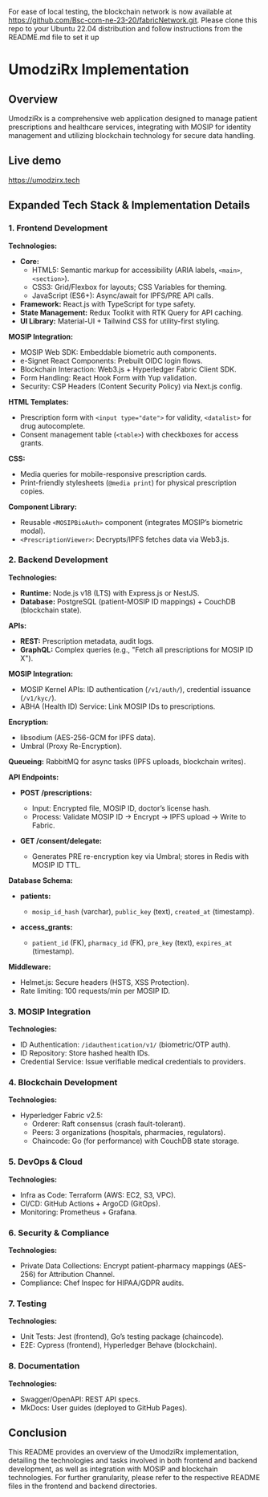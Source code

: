 For ease of local testing, the blockchain network is now available at https://github.com/Bsc-com-ne-23-20/fabricNetwork.git. Please clone this repo to your Ubuntu 22.04 distribution and follow instructions from the README.md file to set it up

# UmodziRx Implementation

## Overview
UmodziRx is a comprehensive web application designed to manage patient prescriptions and healthcare services, integrating with MOSIP for identity management and utilizing blockchain technology for secure data handling.

## Live demo
https://umodzirx.tech

## Expanded Tech Stack & Implementation Details

### 1. Frontend Development
**Technologies:**
- **Core:**
  - HTML5: Semantic markup for accessibility (ARIA labels, `<main>`, `<section>`).
  - CSS3: Grid/Flexbox for layouts; CSS Variables for theming.
  - JavaScript (ES6+): Async/await for IPFS/PRE API calls.
- **Framework:** React.js with TypeScript for type safety.
- **State Management:** Redux Toolkit with RTK Query for API caching.
- **UI Library:** Material-UI + Tailwind CSS for utility-first styling.

**MOSIP Integration:**
- MOSIP Web SDK: Embeddable biometric auth components.
- e-Signet React Components: Prebuilt OIDC login flows.
- Blockchain Interaction: Web3.js + Hyperledger Fabric Client SDK.
- Form Handling: React Hook Form with Yup validation.
- Security: CSP Headers (Content Security Policy) via Next.js config.

**HTML Templates:**
- Prescription form with `<input type="date">` for validity, `<datalist>` for drug autocomplete.
- Consent management table (`<table>`) with checkboxes for access grants.

**CSS:**
- Media queries for mobile-responsive prescription cards.
- Print-friendly stylesheets (`@media print`) for physical prescription copies.

**Component Library:**
- Reusable `<MOSIPBioAuth>` component (integrates MOSIP’s biometric modal).
- `<PrescriptionViewer>`: Decrypts/IPFS fetches data via Web3.js.

### 2. Backend Development
**Technologies:**
- **Runtime:** Node.js v18 (LTS) with Express.js or NestJS.
- **Database:** PostgreSQL (patient-MOSIP ID mappings) + CouchDB (blockchain state).

**APIs:**
- **REST:** Prescription metadata, audit logs.
- **GraphQL:** Complex queries (e.g., "Fetch all prescriptions for MOSIP ID X").

**MOSIP Integration:**
- MOSIP Kernel APIs: ID authentication (`/v1/auth/`), credential issuance (`/v1/kyc/`).
- ABHA (Health ID) Service: Link MOSIP IDs to prescriptions.

**Encryption:**
- libsodium (AES-256-GCM for IPFS data).
- Umbral (Proxy Re-Encryption).

**Queueing:** RabbitMQ for async tasks (IPFS uploads, blockchain writes).

**API Endpoints:**
- **POST /prescriptions:**
  - Input: Encrypted file, MOSIP ID, doctor’s license hash.
  - Process: Validate MOSIP ID → Encrypt → IPFS upload → Write to Fabric.
  
- **GET /consent/delegate:**
  - Generates PRE re-encryption key via Umbral; stores in Redis with MOSIP ID TTL.

**Database Schema:**
- **patients:** 
  - `mosip_id_hash` (varchar), `public_key` (text), `created_at` (timestamp).
  
- **access_grants:** 
  - `patient_id` (FK), `pharmacy_id` (FK), `pre_key` (text), `expires_at` (timestamp).

**Middleware:**
- Helmet.js: Secure headers (HSTS, XSS Protection).
- Rate limiting: 100 requests/min per MOSIP ID.

### 3. MOSIP Integration
**Technologies:**
- ID Authentication: `/idauthentication/v1/` (biometric/OTP auth).
- ID Repository: Store hashed health IDs.
- Credential Service: Issue verifiable medical credentials to providers.

### 4. Blockchain Development
**Technologies:**
- Hyperledger Fabric v2.5:
  - Orderer: Raft consensus (crash fault-tolerant).
  - Peers: 3 organizations (hospitals, pharmacies, regulators).
  - Chaincode: Go (for performance) with CouchDB state storage.

### 5. DevOps & Cloud
**Technologies:**
- Infra as Code: Terraform (AWS: EC2, S3, VPC).
- CI/CD: GitHub Actions + ArgoCD (GitOps).
- Monitoring: Prometheus + Grafana.

### 6. Security & Compliance
**Technologies:**
- Private Data Collections: Encrypt patient-pharmacy mappings (AES-256) for Attribution Channel.
- Compliance: Chef Inspec for HIPAA/GDPR audits.

### 7. Testing
**Technologies:**
- Unit Tests: Jest (frontend), Go’s testing package (chaincode).
- E2E: Cypress (frontend), Hyperledger Behave (blockchain).

### 8. Documentation
**Technologies:**
- Swagger/OpenAPI: REST API specs.
- MkDocs: User guides (deployed to GitHub Pages).

## Conclusion
This README provides an overview of the UmodziRx implementation, detailing the technologies and tasks involved in both frontend and backend development, as well as integration with MOSIP and blockchain technologies. For further granularity, please refer to the respective README files in the frontend and backend directories.
